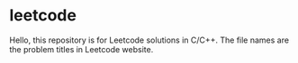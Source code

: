 # leetcode
Hello, this repository is for Leetcode solutions in C/C++. The file names are the problem titles in Leetcode website. 
